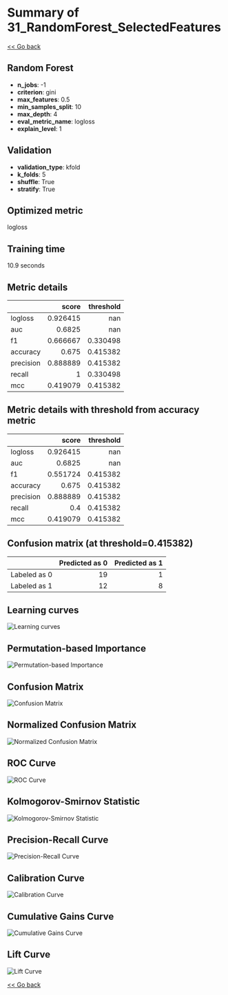 # Summary of 31_RandomForest_SelectedFeatures

[<< Go back](../README.md)


## Random Forest
- **n_jobs**: -1
- **criterion**: gini
- **max_features**: 0.5
- **min_samples_split**: 10
- **max_depth**: 4
- **eval_metric_name**: logloss
- **explain_level**: 1

## Validation
 - **validation_type**: kfold
 - **k_folds**: 5
 - **shuffle**: True
 - **stratify**: True

## Optimized metric
logloss

## Training time

10.9 seconds

## Metric details
|           |    score |   threshold |
|:----------|---------:|------------:|
| logloss   | 0.926415 |  nan        |
| auc       | 0.6825   |  nan        |
| f1        | 0.666667 |    0.330498 |
| accuracy  | 0.675    |    0.415382 |
| precision | 0.888889 |    0.415382 |
| recall    | 1        |    0.330498 |
| mcc       | 0.419079 |    0.415382 |


## Metric details with threshold from accuracy metric
|           |    score |   threshold |
|:----------|---------:|------------:|
| logloss   | 0.926415 |  nan        |
| auc       | 0.6825   |  nan        |
| f1        | 0.551724 |    0.415382 |
| accuracy  | 0.675    |    0.415382 |
| precision | 0.888889 |    0.415382 |
| recall    | 0.4      |    0.415382 |
| mcc       | 0.419079 |    0.415382 |


## Confusion matrix (at threshold=0.415382)
|              |   Predicted as 0 |   Predicted as 1 |
|:-------------|-----------------:|-----------------:|
| Labeled as 0 |               19 |                1 |
| Labeled as 1 |               12 |                8 |

## Learning curves
![Learning curves](learning_curves.png)

## Permutation-based Importance
![Permutation-based Importance](permutation_importance.png)
## Confusion Matrix

![Confusion Matrix](confusion_matrix.png)


## Normalized Confusion Matrix

![Normalized Confusion Matrix](confusion_matrix_normalized.png)


## ROC Curve

![ROC Curve](roc_curve.png)


## Kolmogorov-Smirnov Statistic

![Kolmogorov-Smirnov Statistic](ks_statistic.png)


## Precision-Recall Curve

![Precision-Recall Curve](precision_recall_curve.png)


## Calibration Curve

![Calibration Curve](calibration_curve_curve.png)


## Cumulative Gains Curve

![Cumulative Gains Curve](cumulative_gains_curve.png)


## Lift Curve

![Lift Curve](lift_curve.png)



[<< Go back](../README.md)
